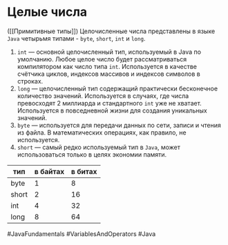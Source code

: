 # Целые числа
([[Примитивные типы]])
Целочисленные числа представлены в языке `Java` четырьмя типами - `byte`, `short`, `int` и `long`.

1. `int` — основной целочисленный тип, используемый в Java по умолчанию. Любое целое число будет рассматриваться компилятором как число типа `int`. Используется в качестве счётчика циклов, индексов массивов и индексов символов в строках.
2. `long` — целочисленный тип содержащий практически бесконечное количество значений. Используется в случаях, где числа превосходят 2 миллиарда и стандартного `int` уже не хватает. Используется в повседневной жизни для создания уникальных значений.
3. `byte` — используется для передачи данных по сети, записи и чтения из файла. В математических операциях, как правило, не используется.
4. `short` — самый редко используемый тип в `Java`, может использоваться только в целях экономии памяти.

| тип   | в байтах | в битах |
| ----- | -------- | ------- |
| byte  | 1        | 8       |
| short | 2        | 16      |
| int   | 4        | 32      |
| long  | 8        | 64      |

#JavaFundamentals
#VariablesAndOperators
#Java
